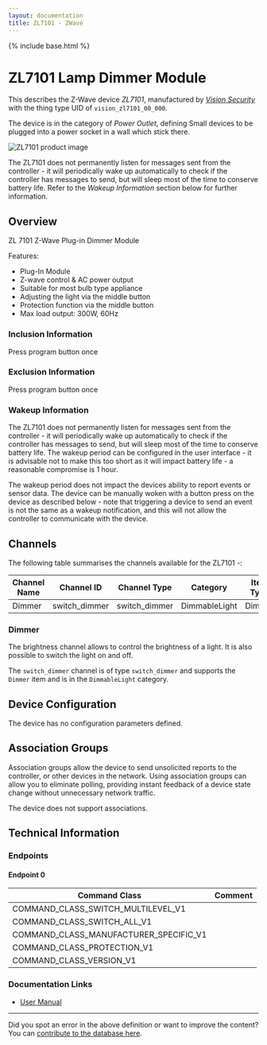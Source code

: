 ```yaml
---
layout: documentation
title: ZL7101 - ZWave
---
```


{% include base.html %}

# ZL7101 Lamp Dimmer Module
This describes the Z-Wave device *ZL7101*, manufactured by *[Vision Security](http://www.visionsecurity.com.tw/)* with the thing type UID of ```vision_zl7101_00_000```.

The device is in the category of *Power Outlet*, defining Small devices to be plugged into a power socket in a wall which stick there.

![ZL7101 product image](https://opensmarthouse.org/zwavedatabase/371/image/)


The ZL7101 does not permanently listen for messages sent from the controller - it will periodically wake up automatically to check if the controller has messages to send, but will sleep most of the time to conserve battery life. Refer to the *Wakeup Information* section below for further information.

## Overview

ZL 7101 Z-Wave Plug-in Dimmer Module

Features:

  * Plug-In Module
  * Z-wave control & AC power output
  * Suitable for most bulb type appliance
  * Adjusting the light via the middle button
  * Protection function via the middle button
  * Max load output: 300W, 60Hz

### Inclusion Information

Press program button once

### Exclusion Information

Press program button once

### Wakeup Information

The ZL7101 does not permanently listen for messages sent from the controller - it will periodically wake up automatically to check if the controller has messages to send, but will sleep most of the time to conserve battery life. The wakeup period can be configured in the user interface - it is advisable not to make this too short as it will impact battery life - a reasonable compromise is 1 hour.

The wakeup period does not impact the devices ability to report events or sensor data. The device can be manually woken with a button press on the device as described below - note that triggering a device to send an event is not the same as a wakeup notification, and this will not allow the controller to communicate with the device.

## Channels

The following table summarises the channels available for the ZL7101 -:

| Channel Name | Channel ID | Channel Type | Category | Item Type |
|--------------|------------|--------------|----------|-----------|
| Dimmer | switch_dimmer | switch_dimmer | DimmableLight | Dimmer | 

### Dimmer
The brightness channel allows to control the brightness of a light.
            It is also possible to switch the light on and off.

The ```switch_dimmer``` channel is of type ```switch_dimmer``` and supports the ```Dimmer``` item and is in the ```DimmableLight``` category.



## Device Configuration

The device has no configuration parameters defined.

## Association Groups

Association groups allow the device to send unsolicited reports to the controller, or other devices in the network. Using association groups can allow you to eliminate polling, providing instant feedback of a device state change without unnecessary network traffic.

The device does not support associations.
## Technical Information

### Endpoints

#### Endpoint 0

| Command Class | Comment |
|---------------|---------|
| COMMAND_CLASS_SWITCH_MULTILEVEL_V1| |
| COMMAND_CLASS_SWITCH_ALL_V1| |
| COMMAND_CLASS_MANUFACTURER_SPECIFIC_V1| |
| COMMAND_CLASS_PROTECTION_V1| |
| COMMAND_CLASS_VERSION_V1| |

### Documentation Links

* [User Manual](https://opensmarthouse.org/zwavedatabase/371/ZL-7101-7201-Lighting-Module-Manual.pdf)

---

Did you spot an error in the above definition or want to improve the content?
You can [contribute to the database here](https://opensmarthouse.org/zwavedatabase/371).

